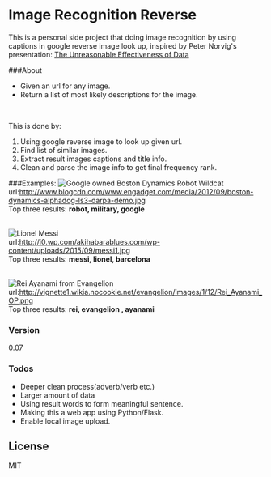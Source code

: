 # Image Recognition Reverse

This is a personal side project that doing image recognition by using captions in google reverse image look up, inspired by Peter Norvig's presentation: [The Unreasonable Effectiveness of Data](https://www.youtube.com/watch?v=yvDCzhbjYWs)

###About
  - Given an url for any image.
  - Return a list of most likely descriptions for the image.
<br>

This is done by:

 1. Using google reverse image to look up given url.
 2. Find list of similar images.
 3. Extract result images captions and title info.
 4. Clean and parse the image info to get final frequency rank.


###Examples:
 ![Google owned Boston Dynamics Robot Wildcat ](http://www.blogcdn.com/www.engadget.com/media/2012/09/boston-dynamics-alphadog-ls3-darpa-demo.jpg)
<br>url:http://www.blogcdn.com/www.engadget.com/media/2012/09/boston-dynamics-alphadog-ls3-darpa-demo.jpg<br>
Top three results: **robot, military, google**

<br> ![Lionel Messi](http://i0.wp.com/akihabarablues.com/wp-content/uploads/2015/09/messi1.jpg)
<br>
url:http://i0.wp.com/akihabarablues.com/wp-content/uploads/2015/09/messi1.jpg<br>
Top three results: **messi, lionel, barcelona**


<br> ![Rei Ayanami from Evangelion](http://vignette1.wikia.nocookie.net/evangelion/images/1/12/Rei_Ayanami_OP.png)
<br>
url:http://vignette1.wikia.nocookie.net/evangelion/images/1/12/Rei_Ayanami_OP.png<br>
Top three results: **rei, evangelion , ayanami**
 

### Version
0.07

### Todos

 - Deeper clean process(adverb/verb etc.)
 - Larger amount of data
 - Using result words to form meaningful sentence.  
 - Making this a web app using Python/Flask.
 - Enable local image upload. 



License
----

MIT
